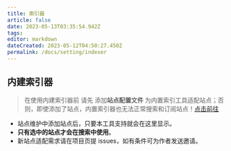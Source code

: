 ```yaml
---
title: 索引器
article: false
date: 2023-05-13T03:35:54.942Z
tags:
editor: markdown
dateCreated: 2023-05-12T04:50:27.450Z
permalink: /docs/setting/indexer
---
```


## 内建索引器

> 在使用内建索引器前 请先 添加**站点配置文件** 为内置索引工具适配站点；否则，即使添加了站点，内置索引器也无法正常搜索和订阅站点！[点击前往](/docs/sites/setting/)

- 站点维护中添加站点后，只要本工具支持就会在这里显示。
- **只有选中的站点才会在搜索中使用**。
- 新站点适配需求请在项目页提 issues，如有条件可为作者发送邀请。
